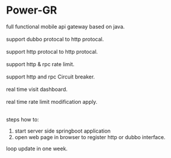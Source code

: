 # Power-GR
full functional mobile api gateway based on java. <br><br/>
support dubbo protocal to http protocal. <br><br/>
support http protocal to http protocal. <br><br/>
support http & rpc rate limit. <br><br/>
support http and rpc Circuit breaker. <br><br/>
real time visit dashboard. <br><br/>
real time rate limit modification apply. <br><br/>


steps how to:
1. start server side springboot application
2. open web page in browser to register http or dubbo interface.



loop update in one week.
